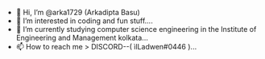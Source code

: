 - 👋 Hi, I’m @arka1729 (Arkadipta Basu)
- 👀 I’m interested in coding and fun stuff....
- 🌱 I’m currently studying computer science engineering in the Institute of Engineering and Management kolkata...
- 📫 How to reach me > DISCORD--( ìlLadwen#0446 )...

<!---
arka1729/arka1729 is a ✨ special ✨ repository because its `README.md` (this file) appears on your GitHub profile.
You can click the Preview link to take a look at your changes.
--->
